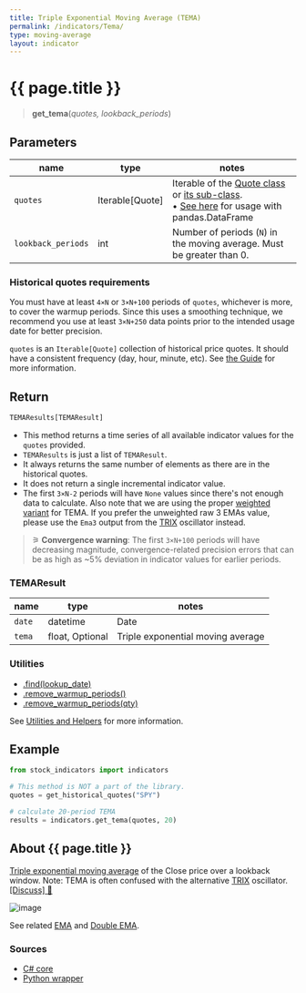 ```yaml
---
title: Triple Exponential Moving Average (TEMA)
permalink: /indicators/Tema/
type: moving-average
layout: indicator
---
```


# {{ page.title }}

><span class="indicator-syntax">**get_tema**(*quotes, lookback_periods*)</span>

## Parameters

| name | type | notes
| -- |-- |--
| `quotes` | Iterable[Quote] | Iterable of the [Quote class]({{site.baseurl}}/guide/#historical-quotes) or [its sub-class]({{site.baseurl}}/guide/#using-custom-quote-classes). <br><span class='qna-dataframe'> • [See here]({{site.baseurl}}/guide/#using-pandasdataframe) for usage with pandas.DataFrame</span>
| `lookback_periods` | int | Number of periods (`N`) in the moving average.  Must be greater than 0.

### Historical quotes requirements

You must have at least `4×N` or `3×N+100` periods of `quotes`, whichever is more, to cover the warmup periods.  Since this uses a smoothing technique, we recommend you use at least `3×N+250` data points prior to the intended usage date for better precision.

`quotes` is an `Iterable[Quote]` collection of historical price quotes.  It should have a consistent frequency (day, hour, minute, etc).  See [the Guide]({{site.baseurl}}/guide/#historical-quotes) for more information.

## Return

```python
TEMAResults[TEMAResult]
```

- This method returns a time series of all available indicator values for the `quotes` provided.
- `TEMAResults` is just a list of `TEMAResult`.
- It always returns the same number of elements as there are in the historical quotes.
- It does not return a single incremental indicator value.
- The first `3×N-2` periods will have `None` values since there's not enough data to calculate.  Also note that we are using the proper [weighted variant](https://en.wikipedia.org/wiki/Triple_exponential_moving_average) for TEMA.  If you prefer the unweighted raw 3 EMAs value, please use the `Ema3` output from the [TRIX](../Trix#content) oscillator instead.

>&#9886; **Convergence warning**: The first `3×N+100` periods will have decreasing magnitude, convergence-related precision errors that can be as high as ~5% deviation in indicator values for earlier periods.

### TEMAResult

| name | type | notes
| -- |-- |--
| `date` | datetime | Date
| `tema` | float, Optional | Triple exponential moving average

### Utilities

- [.find(lookup_date)]({{site.baseurl}}/utilities#find-indicator-result-by-date)
- [.remove_warmup_periods()]({{site.baseurl}}/utilities#remove-warmup-periods)
- [.remove_warmup_periods(qty)]({{site.baseurl}}/utilities#remove-warmup-periods)

See [Utilities and Helpers]({{site.baseurl}}/utilities#utilities-for-indicator-results) for more information.

## Example

```python
from stock_indicators import indicators

# This method is NOT a part of the library.
quotes = get_historical_quotes("SPY")

# calculate 20-period TEMA
results = indicators.get_tema(quotes, 20)
```

## About {{ page.title }}

[Triple exponential moving average](https://en.wikipedia.org/wiki/Triple_exponential_moving_average) of the Close price over a lookback window.
Note: TEMA is often confused with the alternative [TRIX](../Trix#content) oscillator.
[[Discuss] &#128172;]({{site.dotnet.repo}}/discussions/256 "Community discussion about this indicator")

![image]({{site.dotnet.charts}}/Tema.png)

See related [EMA](../Ema#content) and [Double EMA](../Dema#content).

### Sources

- [C# core]({{site.dotnet.src}}/s-z/Tema/Tema.Series.cs)
- [Python wrapper]({{site.python.src}}/tema.py)
